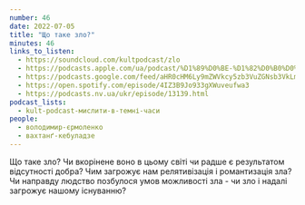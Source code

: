 ```yaml
---
number: 46
date: 2022-07-05
title: "Що таке зло?"
minutes: 46
links_to_listen:
  - https://soundcloud.com/kultpodcast/zlo
  - https://podcasts.apple.com/ua/podcast/%D1%89%D0%BE-%D1%82%D0%B0%D0%BA%D0%B5-%D0%B7%D0%BB%D0%BE/id1581339249?i=1000568843379
  - https://podcasts.google.com/feed/aHR0cHM6Ly9mZWVkcy5zb3VuZGNsb3VkLmNvbS91c2Vycy9zb3VuZGNsb3VkOnVzZXJzOjg5MjM3MjAyNy9zb3VuZHMucnNz/episode/dGFnOnNvdW5kY2xvdWQsMjAxMDp0cmFja3MvMTI5OTc4NzA4Nw
  - https://open.spotify.com/episode/4IZ3B9Jo933gXWuveufwa3
  - https://podcasts.nv.ua/ukr/episode/13139.html
podcast_lists:
  - kult-podcast-мислити-в-темні-часи
people:
  - володимир-єрмоленко
  - вахтанґ-кебуладзе
---
```


Що таке зло? Чи вкорінене воно в цьому світі чи радше є результатом відсутності
добра? Чим загрожує нам релятивізація і романтизація зла? Чи направду людство
позбулося умов можливості зла - чи зло і надалі загрожує нашому існуванню?
